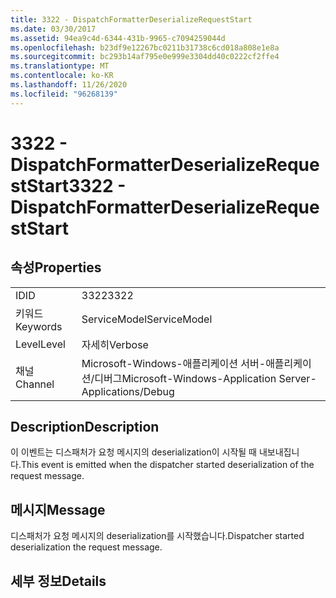 ```yaml
---
title: 3322 - DispatchFormatterDeserializeRequestStart
ms.date: 03/30/2017
ms.assetid: 94ea9c4d-6344-431b-9965-c7094259044d
ms.openlocfilehash: b23df9e12267bc0211b31738c6cd018a808e1e8a
ms.sourcegitcommit: bc293b14af795e0e999e3304dd40c0222cf2ffe4
ms.translationtype: MT
ms.contentlocale: ko-KR
ms.lasthandoff: 11/26/2020
ms.locfileid: "96268139"
---
```

# <a name="3322---dispatchformatterdeserializerequeststart"></a><span data-ttu-id="caafa-102">3322 - DispatchFormatterDeserializeRequestStart</span><span class="sxs-lookup"><span data-stu-id="caafa-102">3322 - DispatchFormatterDeserializeRequestStart</span></span>

## <a name="properties"></a><span data-ttu-id="caafa-103">속성</span><span class="sxs-lookup"><span data-stu-id="caafa-103">Properties</span></span>  
  
|||  
|-|-|  
|<span data-ttu-id="caafa-104">ID</span><span class="sxs-lookup"><span data-stu-id="caafa-104">ID</span></span>|<span data-ttu-id="caafa-105">3322</span><span class="sxs-lookup"><span data-stu-id="caafa-105">3322</span></span>|  
|<span data-ttu-id="caafa-106">키워드</span><span class="sxs-lookup"><span data-stu-id="caafa-106">Keywords</span></span>|<span data-ttu-id="caafa-107">ServiceModel</span><span class="sxs-lookup"><span data-stu-id="caafa-107">ServiceModel</span></span>|  
|<span data-ttu-id="caafa-108">Level</span><span class="sxs-lookup"><span data-stu-id="caafa-108">Level</span></span>|<span data-ttu-id="caafa-109">자세히</span><span class="sxs-lookup"><span data-stu-id="caafa-109">Verbose</span></span>|  
|<span data-ttu-id="caafa-110">채널</span><span class="sxs-lookup"><span data-stu-id="caafa-110">Channel</span></span>|<span data-ttu-id="caafa-111">Microsoft-Windows-애플리케이션 서버-애플리케이션/디버그</span><span class="sxs-lookup"><span data-stu-id="caafa-111">Microsoft-Windows-Application Server-Applications/Debug</span></span>|  
  
## <a name="description"></a><span data-ttu-id="caafa-112">Description</span><span class="sxs-lookup"><span data-stu-id="caafa-112">Description</span></span>  

 <span data-ttu-id="caafa-113">이 이벤트는 디스패처가 요청 메시지의 deserialization이 시작될 때 내보내집니다.</span><span class="sxs-lookup"><span data-stu-id="caafa-113">This event is emitted when the dispatcher started deserialization of the request message.</span></span>  
  
## <a name="message"></a><span data-ttu-id="caafa-114">메시지</span><span class="sxs-lookup"><span data-stu-id="caafa-114">Message</span></span>  

 <span data-ttu-id="caafa-115">디스패처가 요청 메시지의 deserialization를 시작했습니다.</span><span class="sxs-lookup"><span data-stu-id="caafa-115">Dispatcher started deserialization the request message.</span></span>  
  
## <a name="details"></a><span data-ttu-id="caafa-116">세부 정보</span><span class="sxs-lookup"><span data-stu-id="caafa-116">Details</span></span>
